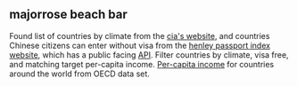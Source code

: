 ## majorrose beach bar
Found list of countries by climate from the [cia's website](https://www.cia.gov/library/publications/the-world-factbook/fields/284.html), and countries Chinese citizens can enter without visa from the [henley passport index website](https://www.henleypassportindex.com/passport), which has a public facing [API](https://www.henleypassportindex.com/fetch?entity=regions&code=CN&is_visa_free=1&url=passports%2FCN%2Fcountries). Filter countries by climate, visa free, and matching target per-capita income. [Per-capita income](https://worldpopulationreview.com/countries/median-income-by-country/) for countries around the world from OECD data set.

